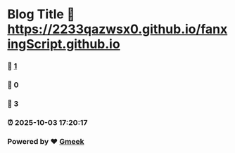 # Blog Title :link: https://2233qazwsx0.github.io/fanxingScript.github.io 
### :page_facing_up: [1](https://2233qazwsx0.github.io/fanxingScript.github.io/tag.html) 
### :speech_balloon: 0 
### :hibiscus: 3 
### :alarm_clock: 2025-10-03 17:20:17 
### Powered by :heart: [Gmeek](https://github.com/Meekdai/Gmeek)
